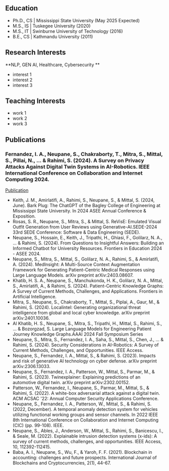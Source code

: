 ## Education
- Ph.D., CS | Mississippi State University (May 2025 Expected)
- M.S., IS  | Tuskegee University (2020)
- M.S., IT  | Swinburne University of Technology (2016)
- B.E., CS  | Kathmandu University (2011)


## Research Interests
**NLP, GEN AI, Healthcare, Cybersecurity **
- interest 1
- interest 2
- interest 3
## Teaching Interests
- work 1
- work 2
- work 3


## Publications
### Fernandez, I. A., Neupane, S., Chakraborty, T., Mitra, S., Mittal, S., Pillai, N., ... & Rahimi, S. (2024). A Survey on Privacy Attacks Against Digital Twin Systems in AI-Robotics. IEEE International Conference on Collaboration and Internet Computing 2024.
[Publication](https://arxiv.org/pdf/2406.18812)
- Keith, J. M., Amirlatifi, A., Rahimi, S., Neupane, S., & Mittal, S. (2024, June). Bark Plug: The ChatGPT of the Bagley College of Engineering at Mississippi State University. In 2024 ASEE Annual Conference & Exposition.
- Rosas, S. R., Neupane, S., Mitra, S., & Mittal, S. ReVisE: Emulated Visual Outfit Generation from User Reviews using Generative-AI.SEDE-2024 33rd SEDE Conference: Software & Data Engineering (SEDE).
- Neupane, S., Hossain, E., Keith, J., Tripathi, H., Ghiasi, F., Golilarz, N. A., ... & Rahimi, S. (2024). From Questions to Insightful Answers: Building an Informed Chatbot for University Resources. Frontiers in Education 2024 - ASEE 2024.
- Neupane, S., Mitra, S., Mittal, S., Golilarz, N. A., Rahimi, S., & Amirlatifi, A. (2024). MedInsight: A Multi-Source Context Augmentation Framework for Generating Patient-Centric Medical Responses using Large Language Models. arXiv preprint arXiv:2403.08607.
- Khatib, H. S. A., Neupane, S., Manchukonda, H. K., Golilarz, N. A., Mittal, S., Amirlatifi, A., & Rahimi, S. (2024). Patient-Centric Knowledge Graphs: A Survey of Current Methods, Challenges, and Applications. Frontiers in Artificial Intelligence.
- Mitra, S., Neupane, S., Chakraborty, T., Mittal, S., Piplai, A., Gaur, M., & Rahimi, S. (2024). Localintel: Generating organizational threat intelligence from global and local cyber knowledge. arXiv preprint arXiv:2401.10036.
- Al Khatib, H. S., Neupane, S., Mitra, S., Tripathi, H., Mittal, S., Rahimi, S., ... & Bozorgzad, S. Large Language Models for Engineering Patient Journey Knowledge Graphs.AAAI 2024 Fall Symposium Series
- Neupane, S., Mitra, S., Fernandez, I. A., Saha, S., Mittal, S., Chen, J., ... & Rahimi, S. (2024). Security Considerations in AI-Robotics: A Survey of Current Methods, Challenges, and Opportunities. IEEE Access.
- Neupane, S., Fernandez, I. A., Mittal, S., & Rahimi, S. (2023). Impacts and risk of generative AI technology on cyber defense. arXiv preprint arXiv:2306.13033.
- Neupane, S., Fernandez, I. A., Patterson, W., Mittal, S., Parmar, M., & Rahimi, S. (2023). Twinexplainer: Explaining predictions of an automotive digital twin. arXiv preprint arXiv:2302.00152.
- Patterson, W., Fernandez, I., Neupane, S., Parmar, M., Mittal, S., & Rahimi, S. (2022). A white-box adversarial attack against a digital twin. ACM ACSAC '22: Annual Computer Security Applications Conference.
- Neupane, S., Fernandez, I. A., Patterson, W., Mittal, S., & Rahimi, S. (2022, December). A temporal anomaly detection system for vehicles utilizing functional working groups and sensor channels. In 2022 IEEE 8th International Conference on Collaboration and Internet Computing (CIC) (pp. 99-108). IEEE.
- Neupane, S., Ables, J., Anderson, W., Mittal, S., Rahimi, S., Banicescu, I., & Seale, M. (2022). Explainable intrusion detection systems (x-ids): A survey of current methods, challenges, and opportunities. IEEE Access, 10, 112392-112415.
- Baba, A. I., Neupane, S., Wu, F., & Yaroh, F. F. (2021). Blockchain in accounting: challenges and future prospects. International Journal of Blockchains and Cryptocurrencies, 2(1), 44-67.

